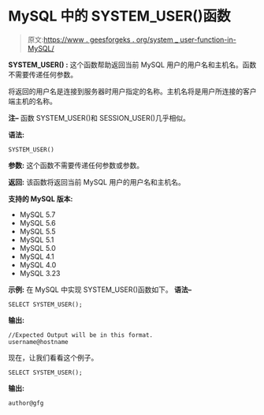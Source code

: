 # MySQL 中的 SYSTEM_USER()函数

> 原文:[https://www . geesforgeks . org/system _ user-function-in-MySQL/](https://www.geeksforgeeks.org/system_user-function-in-mysql/)

**SYSTEM_USER() :**
这个函数帮助返回当前 MySQL 用户的用户名和主机名。函数不需要传递任何参数。

将返回的用户名是连接到服务器时用户指定的名称。主机名将是用户所连接的客户端主机的名称。

**注–**
函数 SYSTEM_USER()和 SESSION_USER()几乎相似。

**语法:**

```
SYSTEM_USER()
```

**参数:**
这个函数不需要传递任何参数或参数。

**返回:**
该函数将返回当前 MySQL 用户的用户名和主机名。

**支持的 MySQL 版本:**

*   MySQL 5.7
*   MySQL 5.6
*   MySQL 5.5
*   MySQL 5.1
*   MySQL 5.0
*   MySQL 4.1
*   MySQL 4.0
*   MySQL 3.23

**示例:**
在 MySQL 中实现 SYSTEM_USER()函数如下。
**语法–**

```
SELECT SYSTEM_USER();
```

**输出:**

```
//Expected Output will be in this format.
username@hostname
```

现在，让我们看看这个例子。

```
SELECT SYSTEM_USER();
```

**输出:**

```
author@gfg
```